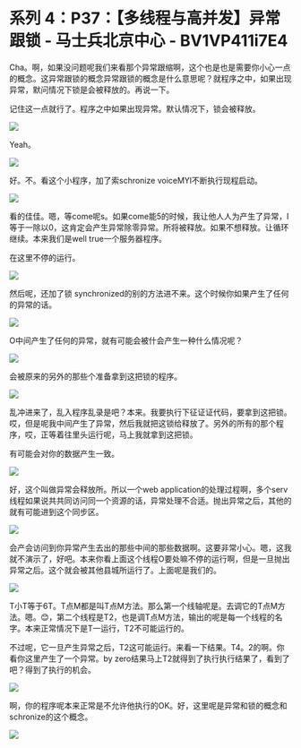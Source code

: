 # 系列 4：P37：【多线程与高并发】异常跟锁 - 马士兵北京中心 - BV1VP411i7E4

Cha。啊，如果没问题呢我们来看那个异常跟缩啊，这个也是也是需要你小心一点的概念。这异常跟锁的概念异常跟锁的概念是什么意思呢？就程序之中，如果出现异常，默问情况下锁是会被释放的。再说一下。

记住这一点就行了。程序之中如果出现异常。默认情况下，锁会被释放。

![](img/40cd827a12a07ecf663953877e22a099_1.png)

Yeah。

![](img/40cd827a12a07ecf663953877e22a099_3.png)

好。不。看这个小程序，加了索schronize voiceMYl不断执行现程启动。

![](img/40cd827a12a07ecf663953877e22a099_5.png)

看的佳佳。嗯，等come呢s。如果come能5的时候，我让他人人为产生了异常，I等于一除以0，这肯定会产生异常除零异常。所将被释放。如果不想释放。让循环继续。本来我们是well true一个服务器程序。

在这里不停的运行。

![](img/40cd827a12a07ecf663953877e22a099_7.png)

然后呢，还加了锁 synchronized的别的方法进不来。这个时候你如果产生了任何的异常的话。

![](img/40cd827a12a07ecf663953877e22a099_9.png)

O中间产生了任何的异常，就有可能会被什会产生一种什么情况呢？

![](img/40cd827a12a07ecf663953877e22a099_11.png)

会被原来的另外的那些个准备拿到这把锁的程序。

![](img/40cd827a12a07ecf663953877e22a099_13.png)

乱冲进来了，乱入程序乱录是吧？本来。我要执行下征证证代码，要拿到这把锁。哎，但是呢我中间产生了异常，然后我就把这锁给释放了。另外的所有的那个程序，哎，正等着往里头运行呢，马上我就拿到这把锁。

有可能会对你的数据产生一致。

![](img/40cd827a12a07ecf663953877e22a099_15.png)

好，这个叫做异常会释放所。所以一个web application的处理过程啊，多个serv线程如果说共共同访问同一个资源的话，异常处理不合适。抛出异常之后，其他的就有可能进到这个同步区。



![](img/40cd827a12a07ecf663953877e22a099_17.png)

会产会访问到你异常产生去出的那些中间的那些数据啊。这要非常小心。嗯，这我就不演示了，好吧。本来你看上面这个线程O要处嘛不停的运行啊，但是一旦抛出异常之后。这个就会被其他县城所运行了。上面呢是我们的。



![](img/40cd827a12a07ecf663953877e22a099_19.png)

T小T等于6T。T点M都是叫T点M方法。那么第一个线轴呢是。去调它的T点M方法。嗯。😊，第二个线程是T2，也是调T点M方法，输出的呢是每一个线程的名字。本来正常情况下是T一运行，T2不可能运行的。

不过呢，它一旦产生异常之后，T2这可能运行。来看一下结果。T4。2的啊。你看你这里产生了一个异常。by zero结果马上T2就得到了执行执行结果了，看到了吧？得到了执行的机会。



![](img/40cd827a12a07ecf663953877e22a099_21.png)

啊，你的程序呢本来正常是不允许他执行的OK。好，这里呢是异常和锁的概念和schronize的这个概念。



![](img/40cd827a12a07ecf663953877e22a099_23.png)
